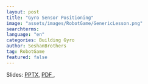 ```yaml
---
layout: post
title: "Gyro Sensor Positioning"
image: "assets/images/RobotGame/GenericLesson.png"
searchterms:
language: "en"
categories: Building Gyro
author: SeshanBrothers
tag: RobotGame
featured: false
---
```


Slides:
<a href="/translations/en-us/RobotGame/GyroPosition.pptx">PPTX</a>,
<a href="/translations/en-us/RobotGame/GyroPosition.pdf">PDF </a>,
